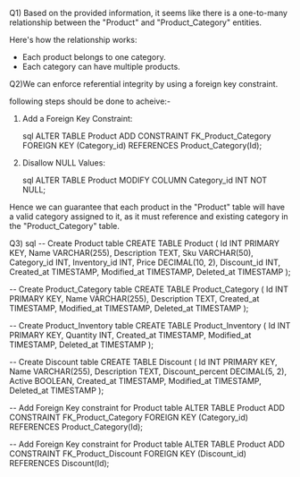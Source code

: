 Q1) Based on the provided information, it seems like there is a one-to-many relationship between the "Product" and "Product_Category" entities.

Here's how the relationship works:

- Each product belongs to one category.
- Each category can have multiple products.

Q2)We can enforce referential integrity by using a foreign key constraint.                

following steps should be done to acheive:-


1. Add a Foreign Key Constraint: 

   sql
   ALTER TABLE Product
   ADD CONSTRAINT FK_Product_Category
   FOREIGN KEY (Category_id)
   REFERENCES Product_Category(Id);
   

2. Disallow NULL Values: 

   sql
   ALTER TABLE Product
   MODIFY COLUMN Category_id INT NOT NULL;
   

Hence we can guarantee that each product in the "Product" table will have a valid category assigned to it, as it must reference and existing category in the "Product_Category" table.

Q3)
sql
-- Create Product table
CREATE TABLE Product (
    Id INT PRIMARY KEY,
    Name VARCHAR(255),
    Description TEXT,
    Sku VARCHAR(50),
    Category_id INT,
    Inventory_id INT,
    Price DECIMAL(10, 2),
    Discount_id INT,
    Created_at TIMESTAMP,
    Modified_at TIMESTAMP,
    Deleted_at TIMESTAMP
);

-- Create Product_Category table
CREATE TABLE Product_Category (
    Id INT PRIMARY KEY,
    Name VARCHAR(255),
    Description TEXT,
    Created_at TIMESTAMP,
    Modified_at TIMESTAMP,
    Deleted_at TIMESTAMP
);

-- Create Product_Inventory table
CREATE TABLE Product_Inventory (
    Id INT PRIMARY KEY,
    Quantity INT,
    Created_at TIMESTAMP,
    Modified_at TIMESTAMP,
    Deleted_at TIMESTAMP
);

-- Create Discount table
CREATE TABLE Discount (
    Id INT PRIMARY KEY,
    Name VARCHAR(255),
    Description TEXT,
    Discount_percent DECIMAL(5, 2),
    Active BOOLEAN,
    Created_at TIMESTAMP,
    Modified_at TIMESTAMP,
    Deleted_at TIMESTAMP
);

-- Add Foreign Key constraint for Product table
ALTER TABLE Product
ADD CONSTRAINT FK_Product_Category
FOREIGN KEY (Category_id)
REFERENCES Product_Category(Id);

-- Add Foreign Key constraint for Product table
ALTER TABLE Product
ADD CONSTRAINT FK_Product_Discount
FOREIGN KEY (Discount_id)
REFERENCES Discount(Id);
